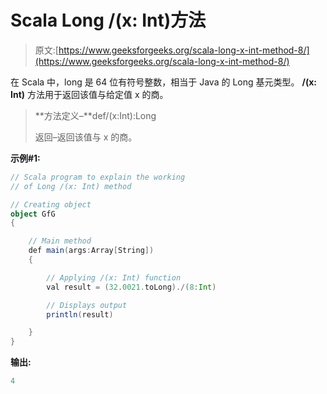 # Scala Long /(x: Int)方法

> 原文:[https://www.geeksforgeeks.org/scala-long-x-int-method-8/](https://www.geeksforgeeks.org/scala-long-x-int-method-8/)

在 Scala 中，long 是 64 位有符号整数，相当于 Java 的 Long 基元类型。 **/(x: Int)** 方法用于返回该值与给定值 x 的商。

> **方法定义–**def/(x:Int):Long
> 
> 返回–返回该值与 x 的商。

**示例#1:**

```scala
// Scala program to explain the working 
// of Long /(x: Int) method

// Creating object
object GfG
{ 

    // Main method
    def main(args:Array[String])
    {

        // Applying /(x: Int) function
        val result = (32.0021.toLong)./(8:Int)

        // Displays output
        println(result)

    }
} 
```

**输出:**

```scala
4

```